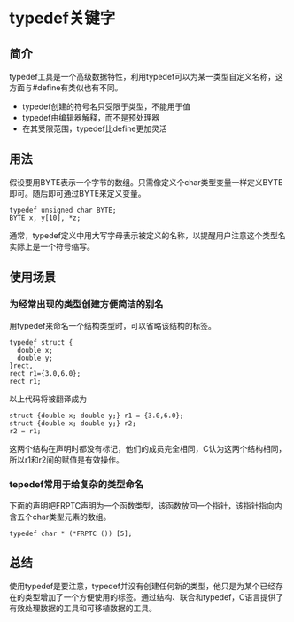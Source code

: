 

# typedef关键字

## 简介
typedef工具是一个高级数据特性，利用typedef可以为某一类型自定义名称，这方面与#define有类似也有不同。

+ typedef创建的符号名只受限于类型，不能用于值
+ typedef由编辑器解释，而不是预处理器
+ 在其受限范围，typedef比define更加灵活

## 用法
假设要用BYTE表示一个字节的数组。只需像定义个char类型变量一样定义BYTE即可。随后即可通过BYTE来定义变量。

```
typedef unsigned char BYTE;
BYTE x, y[10], *z;
```

通常，typedef定义中用大写字母表示被定义的名称，以提醒用户注意这个类型名实际上是一个符号缩写。  


## 使用场景
### 为经常出现的类型创建方便简洁的别名
用typedef来命名一个结构类型时，可以省略该结构的标签。
```
typedef struct {
  double x;
  double y;
}rect,
rect r1={3.0,6.0};
rect r1;
```
以上代码将被翻译成为

```
struct {double x; double y;} r1 = {3.0,6.0};
struct {double x; double y;} r2;
r2 = r1;
```
这两个结构在声明时都没有标记，他们的成员完全相同，C认为这两个结构相同，所以r1和r2间的赋值是有效操作。

### tepedef常用于给复杂的类型命名
下面的声明吧FRPTC声明为一个函数类型，该函数放回一个指针，该指针指向内含五个char类型元素的数组。

```
typedef char * (*FRPTC ()) [5];
```

## 总结
使用typedef是要注意，typedef并没有创建任何新的类型，他只是为某个已经存在的类型增加了一个方便使用的标签。通过结构、联合和typedef，C语言提供了有效处理数据的工具和可移植数据的工具。